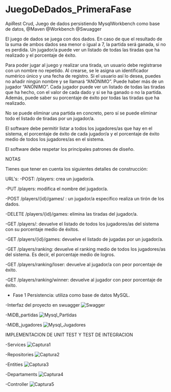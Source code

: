 # JuegoDeDados_PrimeraFase
ApiRest Crud, Juego de dados  persistiendo MysqlWorkbench como base de datos, @Maven @Workbench @Swuagger 

El juego de dados se juega con dos dados. En caso de que el resultado de la suma de ambos dados sea menor o igual a 7, la partida será ganada, si no es perdida. Un jugador/a puede ver un listado de todas las tiradas que ha realizado y el porcentaje de éxito.

Para poder jugar al juego y realizar una tirada, un usuario debe registrarse con un nombre no repetido. Al crearse, se le asigna un identificador numérico único y una fecha de registro. Si el usuario así lo desea, puedes no añadir ningún nombre y se llamará “ANÓNIMO”. Puede haber más de un jugador “ANÓNIMO”.
Cada jugador puede ver un listado de todas las tiradas que ha hecho, con el valor de cada dado y si se ha ganado o no la partida. Además, puede saber su porcentaje de éxito por todas las tiradas que ha realizado.

No se puede eliminar una partida en concreto, pero sí se puede eliminar todo el listado de tiradas por un jugador/a.

El software debe permitir listar a todos los jugadores/as que hay en el sistema, el porcentaje de éxito de cada jugador/a y el porcentaje de éxito medio de todos los jugadores/as en el sistema.

El software debe respetar los principales patrones de diseño.

NOTAS

Tienes que tener en cuenta los siguientes detalles de construcción:

URL's:
-POST: /players: crea un jugador/a.

-PUT /players: modifica el nombre del jugador/a.

-POST /players/{id}/games/ : un jugador/a específico realiza un tirón de los dados.

-DELETE /players/{id}/games: elimina las tiradas del jugador/a.

-GET /players/: devuelve el listado de todos los jugadores/as del sistema con su porcentaje medio de éxitos.

-GET /players/{id}/games: devuelve el listado de jugadas por un jugador/a.

-GET /players/ranking: devuelve el ranking medio de todos los jugadores/as del sistema. Es decir, el porcentaje medio de logros.

-GET /players/ranking/loser: devuelve al jugador/a con peor porcentaje de éxito.

-GET /players/ranking/winner: devuelve al jugador con peor porcentaje de éxito.

- Fase 1
Persistencia: utiliza como base de datos MySQL.

-Interfaz del proyecto en swuagger
![Swagger](https://github.com/Luiso-o/JuegoDeDados_SegundaFase/assets/128043647/63f467fb-d9c2-4251-b287-8c229dcbc36a)

-MiDB_partidas
![Mysql_Partidas](https://github.com/Luiso-o/JuegoDeDados_SegundaFase/assets/128043647/59e22b31-f8c9-47b2-8d2e-ae48ec58ed29)

-MiDB_jugadores
![Mysql_Jugadores](https://github.com/Luiso-o/JuegoDeDados_SegundaFase/assets/128043647/c483bd3c-0960-4935-8222-e78591078ed4)

IMPLEMENTACION DE UNIT TEST Y TEST DE INTEGRACION 

-Services
![Captura1](https://github.com/Luiso-o/JuegoDeDados_PrimeraFase/assets/128043647/81f82703-7472-4c4c-878d-9b6f325fb39d)

-Repositories
![Captura2](https://github.com/Luiso-o/JuegoDeDados_PrimeraFase/assets/128043647/00fd8051-0158-4d22-8653-81f8decd3467)

-Entities
![Captura3](https://github.com/Luiso-o/JuegoDeDados_PrimeraFase/assets/128043647/0af8e3a6-1c54-42ea-ab89-473857021215)

-Departaments
![Captura4](https://github.com/Luiso-o/JuegoDeDados_PrimeraFase/assets/128043647/960796fe-9dc6-4ad4-af9e-b8ddc2c1d478)

-Controller
![Captura5](https://github.com/Luiso-o/JuegoDeDados_PrimeraFase/assets/128043647/b5588a04-b58e-43e1-93d2-acd6863932cd)

